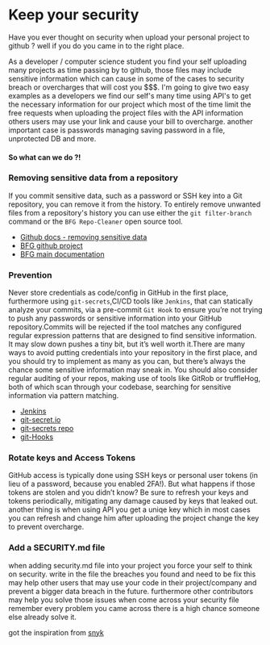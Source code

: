 
# Keep your security 

Have you ever thought on security when upload your personal project to github ? well if you do you came in to the right place.

As a developer / computer science student you find your self uploading many projects as time passing by to github, those files may include sensitive information which can cause in some of the cases to security breach or overcharges that will cost you $$$. 
I'm going to give two easy examples as a developers we find our self's many time using API's to get the necessary information for our project which most of the time limit the free requests when uploading the project files with the API information others users may use your link and cause your bill to overcharge. 
another important case is passwords managing saving password in a file, unprotected DB and more. 

#### So what can we do ?! 

### Removing sensitive data from a repository

If you commit sensitive data, such as a password or SSH key into a Git repository, you can remove it from the history. To entirely remove unwanted files from a repository's history you can use either the `git filter-branch` command or the `BFG Repo-Cleaner` open source tool.

* [Github docs - removing sensitive data](https://docs.github.com/en/github/authenticating-to-github/removing-sensitive-data-from-a-repository)
* [BFG github project](https://github.com/rtyley/bfg-repo-cleaner)
* [BFG main documentation](https://rtyley.github.io/bfg-repo-cleaner/)

### Prevention

Never store credentials as code/config in GitHub in the first place, furthermore using `git-secrets`,CI/CD tools like `Jenkins`, that can statically analyze your commits, via a pre-commit `Git Hook` to ensure you’re not trying to push any passwords or sensitive information into your GitHub repository.Commits will be rejected if the tool matches any configured regular expression patterns that are designed to find sensitive information. It may slow down pushes a tiny bit, but it’s well worth it.There are many ways to avoid putting credentials into your repository in the first place, and you should try to implement as many as you can, but there’s always the chance some sensitive information may sneak in. You should also consider regular auditing of your repos, making use of tools like GitRob or truffleHog, both of which scan through your codebase, searching for sensitive information via pattern matching.

* [Jenkins](https://www.jenkins.io/)
* [git-secret.io](https://git-secret.io/)
* [git-secrets repo](https://github.com/awslabs/git-secrets)
* [git-Hooks](https://githooks.com/)

### Rotate keys and Access Tokens
GitHub access is typically done using SSH keys or personal user tokens (in lieu of a password, because you enabled 2FA!). But what happens if those tokens are stolen and you didn’t know? Be sure to refresh your keys and tokens periodically, mitigating any damage caused by keys that leaked out.
another thing is when using API you get a uniqe key which in most cases you can refresh and change him after uploading the project change the key to prevent overcharge.

### Add a SECURITY.md file

when adding security.md file into your project you force your self to think on security. write in the file the breaches you found and need to be fix this may help other users that may use your code in their project/company and prevent a bigger data breach in the future. furthermore other contributors may help you solve those issues when come across your security file remember every problem you came across there is a high chance someone else already solve it.  


got the inspiration from [snyk](https://snyk.io/blog/ten-git-hub-security-best-practices/)

